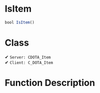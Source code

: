 # IsItem
```js	
bool IsItem()
```
# Class
✔ `Server: CDOTA_Item`  
✔ `Client: C_DOTA_Item`  

# Function Description


